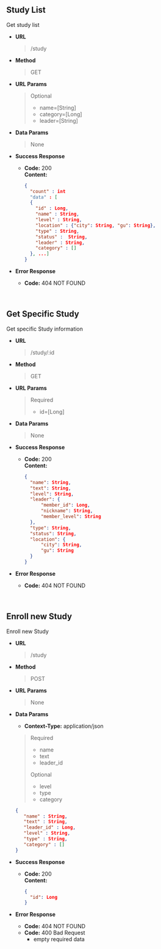 **Study List**
----
Get study list

* **URL**

  >/study


* **Method**

  > GET


* **URL Params**

  > Optional<br />
  >  * name=[String]
  >  * category=[Long]
  >  * leader=[String]

* **Data Params**

  > None

* **Success Response**
    * **Code:** 200 <br />
      **Content:**
      ```json
      {
        "count" : int
        "data" : [
        {
          "id" : Long,
          "name" : String,
          "level" : String,
          "location" : {"city": String, "gu": String},
          "type" : String,
          "status" :  String,
          "leader" : String,
          "category" : []
        }, ...]
      }
      ```


* **Error Response**
    * **Code:** 404 NOT FOUND <br />


<br>

**Get Specific Study**
----
Get specific Study information

* **URL**

  >/study/:id


* **Method**

  > GET


* **URL Params**

  > Required<br />
  >  * id=[Long]

* **Data Params**

  > None

* **Success Response**
    * **Code:** 200 <br />
      **Content:**
      ```json
      {
        "name": String,
        "text": String,
        "level": String,
        "leader": {
            "member_id": Long,
            "nickname": String,
            "member_level": String
        },
        "type": String,
        "status": String,
        "location": {
            "city": String,
            "gu": String
        }
      }
      ```


* **Error Response**
    * **Code:** 404 NOT FOUND <br />



<br>

**Enroll new Study**
----
Enroll new Study

* **URL**

  >/study


* **Method**

  > POST


* **URL Params**

  > None

* **Data Params**
    * **Context-Type:** application/json
  > Required
  >  * name
  >  * text
  >  * leader_id
  > 
  > Optional
  >  * level
  >  * type
  >  * category
   ```json
  {
      "name" : String,
      "text" : String,
      "leader_id" : Long,
      "level" : String,
      "type" : String,
      "category" : []
  }
   ```

* **Success Response**
    * **Code:** 200 <br />
      **Content:**
      ```json
      {
        "id": Long
      }
      ```


* **Error Response**
    * **Code:** 404 NOT FOUND
    * **Code:** 400 Bad Request
      * empty required data<br />
